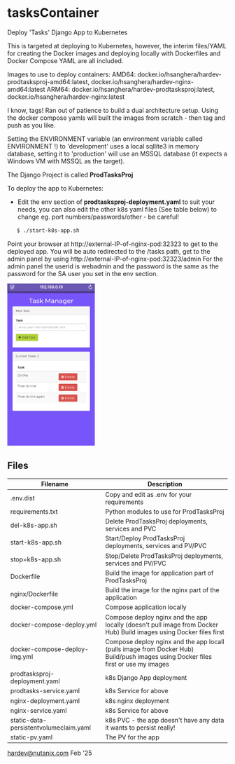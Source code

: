 # tasksContainer
Deploy 'Tasks' Django App to Kubernetes

This is targeted at deploying to Kubernetes, however, the interim files/YAML for creating the Docker images and deploying locally with Dockerfiles and Docker Compose YAML are all included.

Images to use to deploy containers:
AMD64: docker.io/hsanghera/hardev-prodtasksproj-amd64:latest, docker.io/hsanghera/hardev-nginx-amd64:latest
ARM64: docker.io/hsanghera/hardev-prodtasksproj:latest, docker.io/hsanghera/hardev-nginx:latest

I know, tags!  Ran out of patience to build a dual architecture setup.  Using the docker compose yamls will built the images from scratch - then tag and push as you like.

Setting the ENVIRONMENT variable (an environment variable called ENVIRONMENT !) to 'development' uses a local sqllite3 in memory database, setting it to 'production' will use an MSSQL database (it expects a Windows VM with MSSQL as the target).

The Django Project is called __ProdTasksProj__

To deploy the app to Kubernetes:
- Edit the env section of __prodtasksproj-deployment.yaml__ to suit your needs, you can also edit the other k8s yaml files (See table below) to change eg. port numbers/passwords/other - be careful!
```sh
   $ ./start-k8s-app.sh
```
   Point your browser at http://external-IP-of-nginx-pod:32323 to get to the deployed app.  You will be auto redirected to the /tasks path, get to the admin panel by using http://external-IP-of-nginx-pod:32323/admin
   For the admin panel the userid is webadmin and the password is the same as the password for the SA user you set in the env section.
   
   <img src="tasks-iphone.jpg" 
     width="200" 
     height="auto" />
## Files

| Filename | Description | 
| -------- | ----------- |
| .env.dist |                      Copy and edit as .env for your requirements |
| requirements.txt |               Python modules to use for ProdTasksProj |
| del-k8s-app.sh  |                Delete ProdTasksProj deployments, services and PVC |
| start-k8s-app.sh |               Start/Deploy ProdTasksProj deployments, services and PV/PVC |
| stop=k8s-app.sh |                Stop/Delete ProdTasksProj deployments, services and PV/PVC |
| Dockerfile  |                    Build the image for application part of ProdTasksProj |
| nginx/Dockerfile |               Build the image for the nginx part of the application |
| docker-compose.yml |             Compose application locally |
| docker-compose-deploy.yml |      Compose deploy nginx and the app locally (doesn't pull image from Docker Hub)  Build images using Docker files first |
| docker-compose-deploy-img.yml |  Compose deploy nginx and the app locall (pulls image from Docker Hub) Build/push images using Docker files first or use my  images |
| prodtasksproj-deployment.yaml |  k8s Django App deployment |
| prodtasks-service.yaml |         k8s Service for above |
| nginx-deployment.yaml  |         k8s nginx deployment |
| nginx-service.yaml     |         k8s Service for above |
| static-data-persistentvolumeclaim.yaml | k8s PVC - the app doesn't have any data it wants to persist really! |
| static-pv.yaml | The PV for the app |

hardev@nutanix.com Feb '25
